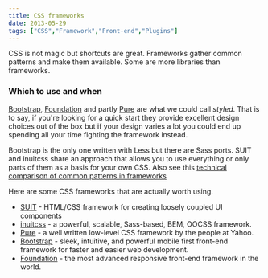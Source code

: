 ```yaml
---
title: CSS frameworks
date: 2013-05-29
tags: ["CSS","Framework","Front-end","Plugins"]
---
```


CSS is not magic but shortcuts are great. Frameworks gather common patterns and make them available. Some are more libraries than frameworks.

### Which to use and when

[Bootstrap](http://getbootstrap.com/), [Foundation](http://foundation.zurb.com/) and partly [Pure](http://purecss.io/) are what we could call _styled_. That is to say, if you're looking for a quick start they provide excellent design choices out of the box but if your design varies a lot you could end up spending all your time fighting the framework instead.

Bootstrap is the only one written with Less but there are Sass ports. SUIT and inuitcss share an approach that allows you to use everything or only parts of them as a basis for your own CSS. Also see this [technical comparison of common patterns in frameworks](https://docs.google.com/spreadsheet/ccc?key=0AiN0QfBTPpOCdDFjWlM0eU1ra21XanZkekxGbjA2WWc#gid=0)

Here are some CSS frameworks that are actually worth using.

- [SUIT](https://github.com/necolas/suit) - HTML/CSS framework for creating loosely coupled UI components
- [inuitcss](http://inuitcss.com/) - a powerful, scalable, Sass-based, BEM, OOCSS framework.
- [Pure](http://purecss.io/) - a well written low-level CSS framework by the people at Yahoo.
- [Bootstrap](http://getbootstrap.com/) - sleek, intuitive, and powerful mobile first front-end framework for faster and easier web development.
- [Foundation](http://foundation.zurb.com/) - the most advanced responsive front-end framework in the world.
